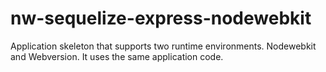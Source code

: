 # nw-sequelize-express-nodewebkit
Application skeleton that supports two runtime environments. Nodewebkit and Webversion. It uses the same application code.
